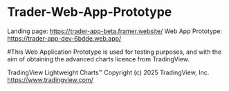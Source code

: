 # Trader-Web-App-Prototype

Landing page: https://trader-app-beta.framer.website/
Web App Prototype: https://trader-app-dev-6bdde.web.app/

#This Web Application Prototype is used for testing purposes, and with the aim of obtaining the advanced charts licence from TradingView.

TradingView Lightweight Charts™
Copyright (с) 2025 TradingView, Inc. https://www.tradingview.com/
